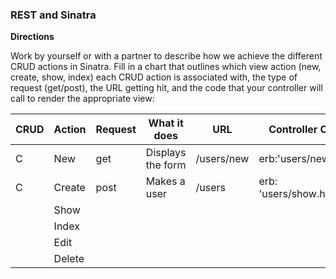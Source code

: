 ### REST and Sinatra

**Directions**

Work by yourself or with a partner to describe how we achieve the different CRUD actions in Sinatra. Fill in a chart that outlines which view action (new, create, show, index) each CRUD action is associated with, the type of request (get/post), the URL getting hit, and the code that your controller will call to render the appropriate view:

|CRUD| Action   | Request     | What it does     | URL         | Controller Code       |
|----|-----------|------------|------------------|-------------|-----------------------|
| C  | New       | get        | Displays the form| /users/new  | erb:'users/new.html'  |
| C  | Create    | post       | Makes a user     | /users      | erb: 'users/show.html'|
|    | Show      |            |                  |             |                       |
|    | Index     |            |                  |             |                       |
|    | Edit      |            |                  |             |                       |
|    | Delete    |            |                  |             |                       |
